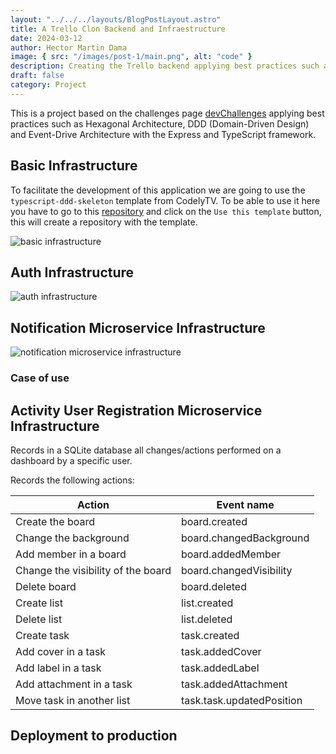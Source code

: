 ```yaml
---
layout: "../../../layouts/BlogPostLayout.astro"
title: A Trello Clon Backend and Infraestructure
date: 2024-03-12
author: Hector Martin Dama
image: { src: "/images/post-1/main.png", alt: "code" }
description: Creating the Trello backend applying best practices such as Hexagonal Architecture, DDD (Domain-Driven Design) and Event-Driven Architecture.
draft: false
category: Project
---
```


This is a project based on the challenges page [devChallenges](https://legacy.devchallenges.io/challenges/wP0LbGgEeKhpFHUpPpDh) applying best practices such as Hexagonal Architecture, DDD (Domain-Driven Design) and Event-Drive Architecture with the Express and TypeScript framework.

## Basic Infrastructure

To facilitate the development of this application we are going to use the `typescript-ddd-skeleton` template from CodelyTV. To be able to use it here you have to go to this [repository](https://github.com/CodelyTV/typescript-ddd-example) and click on the `Use this template` button, this will create a repository with the template.

![basic infrastructure](/images/post-1/BasicInfrastructure.svg)

## Auth Infrastructure

![auth infrastructure](/images/post-1/AuthThullo.svg)

## Notification Microservice Infrastructure

![notification microservice infrastructure](/images/post-1/NotificationMicroserviceInfrastructure.svg)

### Case of use

## Activity User Registration Microservice Infrastructure

Records in a SQLite database all changes/actions performed on a dashboard by a specific user.

Records the following actions:

| Action                             | Event name                |
| ---------------------------------- | ------------------------- |
| Create the board                   | board.created             |
| Change the background              | board.changedBackground   |
| Add member in a board              | board.addedMember         |
| Change the visibility of the board | board.changedVisibility   |
| Delete board                       | board.deleted             |
| Create list                        | list.created              |
| Delete list                        | list.deleted              |
| Create task                        | task.created              |
| Add cover in a task                | task.addedCover           |
| Add label in a task                | task.addedLabel           |
| Add attachment in a task           | task.addedAttachment      |
| Move task in another list          | task.task.updatedPosition |

## Deployment to production
